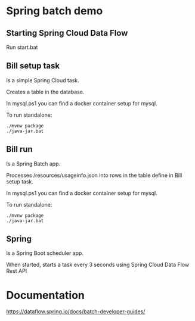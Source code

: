 # Spring batch demo

## Starting **Spring Cloud Data Flow**

Run start.bat

## Bill setup task

Is a simple Spring Cloud task.

Creates a table in the database.

In mysql.ps1 you can find a docker container setup for mysql.

To run standalone:

```
./mvnw package
./java-jar.bat
```

## Bill run

Is a Spring Batch app.

Processes /resources/usageinfo.json into rows in the table define in Bill setup task.

In mysql.ps1 you can find a docker container setup for mysql.

To run standalone:

```
./mvnw package
./java-jar.bat
```

## Spring

Is a Spring Boot scheduler app.

When started, starts a task every 3 seconds using Spring Cloud Data Flow Rest API

# Documentation

https://dataflow.spring.io/docs/batch-developer-guides/
